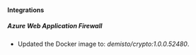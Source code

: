 
#### Integrations
##### Azure Web Application Firewall
- Updated the Docker image to: *demisto/crypto:1.0.0.52480*.

